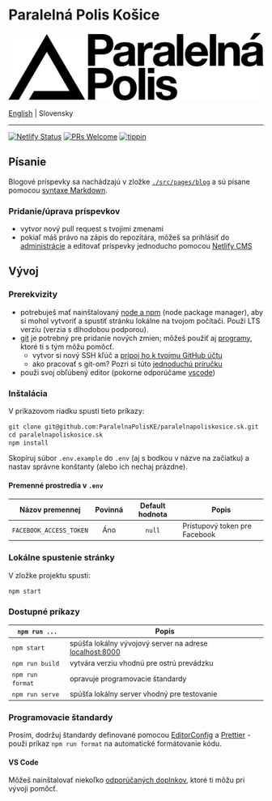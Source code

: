 # Paralelná Polis Košice

[![logo](static/img/logo.svg)](https://www.paralelnapoliskosice.sk)

[English](README.md) | Slovensky

---

[![Netlify Status](https://api.netlify.com/api/v1/badges/bc3e351a-833d-4fc1-aab3-cae6ac2f8c20/deploy-status)](https://app.netlify.com/sites/paralelnapoliskosice/deploys) [![PRs Welcome](https://img.shields.io/badge/PRs-welcome-brightgreen.svg)](http://makeapullrequest.com) [![tippin](https://img.shields.io/badge/%E2%9A%A1%EF%B8%8Ftippin.me-@parallelpoliske-F0918E.svg)](https://tippin.me/@parallelpoliske)

## Písanie

Blogové príspevky sa nachádzajú v zložke [`./src/pages/blog`](https://github.com/ParalelnaPolisKE/web/tree/master/src/pages/blog) a sú písane pomocou [syntaxe Markdown](https://github.com/adam-p/markdown-here/wiki/Markdown-Cheatsheet).

### Pridanie/úprava príspevkov

- vytvor nový pull request s tvojimi zmenami
- pokiaľ máš právo na zápis do repozitára, môžeš sa prihlásiť do [administrácie](https://www.paralelnapoliskosice.sk/admin/) a editovať príspevky jednoducho pomocou [Netlify CMS](https://www.netlifycms.org/)

## Vývoj

### Prerekvizity

- potrebuješ mať nainštalovaný [node a npm](https://nodejs.org/en/download/) (node package manager), aby si mohol vytvoriť a spustiť stránku lokálne na tvojom počítači. Použi LTS verziu (verzia s dlhodobou podporou).
- [git](https://git-scm.com/downloads) je potrebný pre pridanie nových zmien; môžeš použiť aj [programy](https://git-scm.com/downloads/guis), ktoré ti s tým môžu pomôcť.
  - vytvor si nový SSH kľúč a [pripoj ho k tvojmu GitHub účtu](https://help.github.com/articles/adding-a-new-ssh-key-to-your-github-account/)
  - ako pracovať s git-om? Pozri si túto [jednoduchú príručku](http://rogerdudler.github.io/git-guide/)
- použi svoj obľúbený editor (pokorne odporúčame [vscode](https://code.visualstudio.com/))

### Inštalácia

V príkazovom riadku spusti tieto príkazy:

```
git clone git@github.com:ParalelnaPolisKE/paralelnapoliskosice.sk.git
cd paralelnapoliskosice.sk
npm install
```

Skopíruj súbor `.env.example` do `.env` (aj s bodkou v názve na začiatku) a nastav správne konštanty (alebo ich nechaj prázdne).

#### Premenné prostredia v `.env`

| Názov premennej         | Povinná | Default hodnota | Popis                         |
| ----------------------- | :-----: | :-------------: | ----------------------------- |
| `FACEBOOK_ACCESS_TOKEN` |   Áno   |     `null`      | Prístupový token pre Facebook |

### Lokálne spustenie stránky

V zložke projektu spusti:

```
npm start
```

### Dostupné príkazy

| `npm run ...`    | Popis                                                                            |
| ---------------- | -------------------------------------------------------------------------------- |
| `npm start`      | spúšťa lokálny vývojový server na adrese [localhost:8000](http://localhost:8000) |
| `npm run build`  | vytvára verziu vhodnú pre ostrú prevádzku                                        |
| `npm run format` | opravuje programovacie štandardy                                                 |
| `npm run serve`  | spúšťa lokálny server vhodný pre testovanie                                      |

### Programovacie štandardy

Prosím, dodržuj štandardy definované pomocou [EditorConfig](http://editorconfig.org/) a [Prettier](https://prettier.io/) - použi príkaz `npm run format` na automatické formátovanie kódu.

#### VS Code

Môžeš nainštalovať niekoľko [odporúčaných doplnkov](.vscode/extensions.json), ktoré ti môžu pri vývoji pomôcť.
